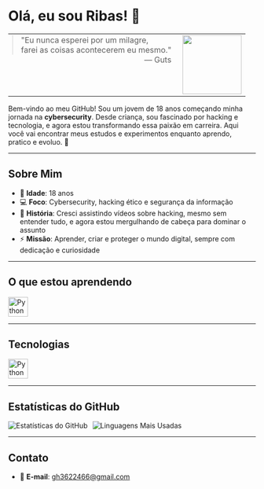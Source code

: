 # Olá, eu sou Ribas! 👾

<table>
  <tr>
    <td style="vertical-align: top;">
      <blockquote style="margin: 0;">
        <p style="margin: 0;"> "Eu nunca esperei por um milagre,<br>
       farei as coisas acontecerem eu mesmo."<br>
        <span style="float: right;">— Guts</span></p>
      </blockquote>
    </td>
    <td style="padding-left: 15px;">
      <img src="https://github.com/user-attachments/assets/2bb2defe-63ca-4898-9120-58e8ffa03882" width="120">
    </td>
  </tr>
</table>

Bem-vindo ao meu GitHub! Sou um jovem de 18 anos começando minha jornada na **cybersecurity**. Desde criança, sou fascinado por hacking e tecnologia, e agora estou transformando essa paixão em carreira. Aqui você vai encontrar meus estudos e experimentos enquanto aprendo, pratico e evoluo. 🚀

---

## Sobre Mim
- 🎯 **Idade**: 18 anos
- 💻 **Foco**: Cybersecurity, hacking ético e segurança da informação
- 🌱 **História**: Cresci assistindo vídeos sobre hacking, mesmo sem entender tudo, e agora estou mergulhando de cabeça para dominar o assunto
- ⚡ **Missão**: Aprender, criar e proteger o mundo digital, sempre com dedicação e curiosidade

---

## O que estou aprendendo

<div style="display: flex; justify-content: left; margin-top: 8px;">
  <img src="https://cdn.jsdelivr.net/gh/devicons/devicon/icons/python/python-original.svg" alt="Python" width="40" title="Python" />
</div>

---

## Tecnologias
<div style="display: flex; gap: 10px;">
  <img src="https://cdn.jsdelivr.net/gh/devicons/devicon/icons/python/python-original.svg" alt="Python" width="40" title="Python" />
</div>

---

## Estatísticas do GitHub
<div style="display: flex; gap: 10px;">
  <img src="https://github-readme-stats.vercel.app/api?username=Gawara0&show_icons=true&theme=dracula&hide_border=true" alt="Estatísticas do GitHub" />
  <img src="https://github-readme-stats.vercel.app/api/top-langs/?username=Gawara0&layout=compact&theme=dracula&hide_border=true" alt="Linguagens Mais Usadas" />
</div>

---

## Contato
- 📧 **E-mail**: gh3622466@gmail.com
